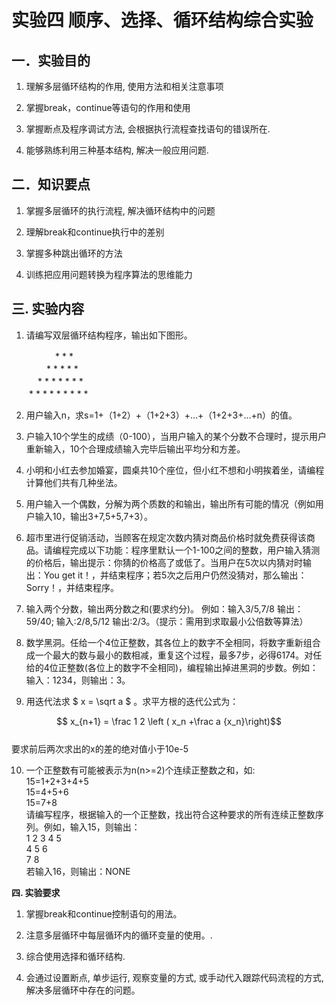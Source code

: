 # 实验四 顺序、选择、循环结构综合实验

## 一．实验目的

1.  理解多层循环结构的作用, 使用方法和相关注意事项

2.  掌握break，continue等语句的作用和使用

3.  掌握断点及程序调试方法, 会根据执行流程查找语句的错误所在.

4.  能够熟练利用三种基本结构, 解决一般应用问题.

## 二．知识要点

1.  掌握多层循环的执行流程, 解决循环结构中的问题

2.  理解break和continue执行中的差别

3.  掌握多种跳出循环的方法

4.  训练把应用问题转换为程序算法的思维能力

## 三. 实验内容

1. 请编写双层循环结构程序，输出如下图形。

　　　　　* * *<br>
　　　　* * * * *<br>
　　　* * * * * * *<br>
　　* * * * * * * * *<br>

2. 用户输入n，求s=1+（1+2）+（1+2+3）+\...+（1+2+3+\...+n）的值。

3. 户输入10个学生的成绩（0-100），当用户输入的某个分数不合理时，提示用户重新输入，10个合理成绩输入完毕后输出平均分和方差。

4. 小明和小红去参加婚宴，圆桌共10个座位，但小红不想和小明挨着坐，请编程计算他们共有几种坐法。

5. 用户输入一个偶数，分解为两个质数的和输出，输出所有可能的情况（例如用户输入10，输出3+7,5+5,7+3）。

6. 超市里进行促销活动，当顾客在规定次数内猜对商品价格时就免费获得该商品。请编程完成以下功能：程序里默认一个1-100之间的整数，用户输入猜测的价格后，输出提示：你猜的价格高了或低了。当用户在5次以内猜对时输出：You
get it！，并结束程序；若5次之后用户仍然没猜对，那么输出：
Sorry！，并结束程序。

7. 输入两个分数，输出两分数之和(要求约分)。 例如：输入3/5,7/8
输出：59/40; 输入:2/8,5/12
输出:2/3。（提示：需用到求取最小公倍数等算法）

8. 数学黑洞。任给一个4位正整数，其各位上的数字不全相同，将数字重新组合成一个最大的数与最小的数相减，重复这个过程，最多7步，必得6174。对任给的4位正整数(各位上的数字不全相同)，编程输出掉进黑洞的步数。例如：输入：1234，则输出：3。

9. 用迭代法求 $ x = \sqrt a $ 。求平方根的迭代公式为：

$$ x_{n+1} = \frac 1 2 \left ( x_n +\frac a {x_n}\right)$$  
要求前后两次求出的x的差的绝对值小于10e-5

10. 一个正整数有可能被表示为n(n\>=2)个连续正整数之和，如:   
15=1+2+3+4+5  
15=4+5+6  
15=7+8  
请编写程序，根据输入的一个正整数，找出符合这种要求的所有连续正整数序列。例如，输入15，则输出：  
1 2 3 4 5  
4 5 6  
7 8  
若输入16，则输出：NONE

**四. 实验要求**

1.  掌握break和continue控制语句的用法。

2.  注意多层循环中每层循环内的循环变量的使用。.

3.  综合使用选择和循环结构.

4.  会通过设置断点, 单步运行, 观察变量的方式,
    或手动代入跟踪代码流程的方式, 解决多层循环中存在的问题。
